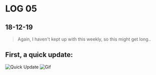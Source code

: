 # LOG 05
## 18-12-19

> Again, I haven't kept up with this weekly, so this might get long..

## First, a quick update:

![Quick Update](https://live.staticflickr.com/65535/49238777647_c1415e7d1b_k.jpg)
![Gif](https://media.giphy.com/media/Ke2wdCwvncTSZ31qmV/giphy.gif)

